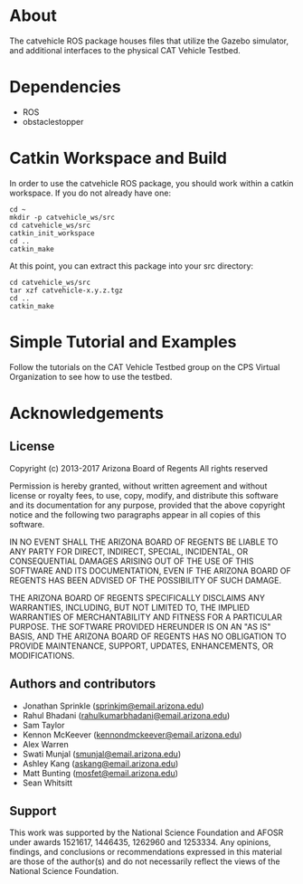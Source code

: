 # About
The catvehicle ROS package houses files that utilize the Gazebo simulator, and additional interfaces to the physical CAT Vehicle Testbed.

# Dependencies
* ROS
* obstaclestopper

# Catkin Workspace and Build
In order to use the catvehicle ROS package, you should work within a catkin workspace. If you do not already have one:
```
cd ~
mkdir -p catvehicle_ws/src
cd catvehicle_ws/src
catkin_init_workspace
cd ..
catkin_make
```

At this point, you can extract this package into your src directory:
```
cd catvehicle_ws/src
tar xzf catvehicle-x.y.z.tgz
cd ..
catkin_make
```

# Simple Tutorial and Examples
Follow the tutorials on the CAT Vehicle Testbed group on the CPS Virtual Organization to see how to use the testbed.

# Acknowledgements
## License
Copyright (c) 2013-2017 Arizona Board of Regents
All rights reserved

Permission is hereby granted, without written agreement and without
license or royalty fees, to use, copy, modify, and distribute this
software and its documentation for any purpose, provided that the
above copyright notice and the following two paragraphs appear in
all copies of this software.

IN NO EVENT SHALL THE ARIZONA BOARD OF REGENTS BE LIABLE TO ANY PARTY
FOR DIRECT, INDIRECT, SPECIAL, INCIDENTAL, OR CONSEQUENTIAL DAMAGES
ARISING OUT OF THE USE OF THIS SOFTWARE AND ITS DOCUMENTATION, EVEN
IF THE ARIZONA BOARD OF REGENTS HAS BEEN ADVISED OF THE POSSIBILITY OF
SUCH DAMAGE.

THE ARIZONA BOARD OF REGENTS SPECIFICALLY DISCLAIMS ANY WARRANTIES,
INCLUDING, BUT NOT LIMITED TO, THE IMPLIED WARRANTIES OF MERCHANTABILITY
AND FITNESS FOR A PARTICULAR PURPOSE. THE SOFTWARE PROVIDED HEREUNDER
IS ON AN "AS IS" BASIS, AND THE ARIZONA BOARD OF REGENTS HAS NO OBLIGATION
TO PROVIDE MAINTENANCE, SUPPORT, UPDATES, ENHANCEMENTS, OR MODIFICATIONS.

## Authors and contributors
* Jonathan Sprinkle (sprinkjm@email.arizona.edu)
* Rahul Bhadani (rahulkumarbhadani@email.arizona.edu)
* Sam Taylor
* Kennon McKeever (kennondmckeever@email.arizona.edu)
* Alex Warren
* Swati Munjal (smunjal@email.arizona.edu)
* Ashley Kang (askang@email.arizona.edu)
* Matt Bunting (mosfet@email.arizona.edu)
* Sean Whitsitt

## Support
This work was supported by the National Science Foundation and AFOSR under awards 1521617, 1446435, 1262960 and 1253334. Any opinions, findings, and conclusions or recommendations expressed in this material are those of the author(s) and do not necessarily reflect the views of the National Science Foundation.

